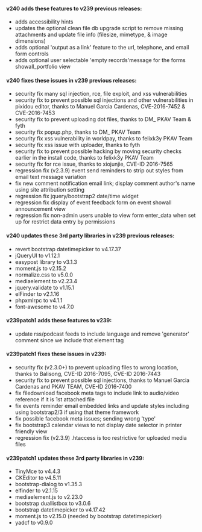 #### v240 adds these features to v239 previous releases:
- adds accessibility hints
- updates the optional clean file db upgrade script to remove missing attachments and update file info (filesize, mimetype, & image dimensions)
- adds optional 'output as a link' feature to the url, telephone, and email form controls
- adds optional user selectable 'empty records'message for the forms showall_portfolio view

#### v240 fixes these issues in v239 previous releases:
- security fix many sql injection, rce, file exploit, and xss vulnerabilities
- security fix to prevent possible sql injections and other vulnerabilities in pixidou editor, thanks to Manuel Garcia Cardenas, CVE-2016-7452 & CVE-2016-7453
- security fix to prevent uploading dot files, thanks to DM_ PKAV Team & fyth
- security fix popup.php, thanks to DM_ PKAV Team
- security fix xss vulnerability in worldpay, thanks to felixk3y PKAV Team
- security fix xss issue with uploader, thanks to fyth 
- security fix to prevent possible hacking by moving security checks earlier in the install code, thanks to felixk3y PKAV Team
- security fix for rce issue, thanks to xiojunjie, CVE-ID 2016-7565
- regression fix (v2.3.9) event send reminders to strip out styles from email text message variation
- fix new comment notification email link; display comment author's name using site attribution setting
- regression fix jquery/bootstrap2 date/time widget
- regression fix display of event feedback form on event showall announcement view
- regression fix non-admin users unable to view form enter_data when set up for restrict data entry by permissions

#### v240 updates these 3rd party libraries in v239 previous releases:
- revert bootstrap datetimepicker to v4.17.37
- jQueryUI to v1.12.1
- easypost library to v3.1.3
- moment.js to v2.15.2
- normalize.css to v5.0.0
- mediaelement to v2.23.4
- jquery.validate to v1.15.1
- elFinder to v2.1.16
- phpxmlrpc to v4.1.1
- font-awesome to v4.7.0


#### v239patch1 adds these features to v239:
- update rss/podcast feeds to include language and remove 'generator' comment since we include that element tag

#### v239patch1 fixes these issues in v239:
- security fix (v2.3.0+) to prevent uploading files to wrong location, thanks to Balisong, CVE-ID 2016-7095, CVE-ID 2016-7443
- security fix to prevent possible sql injections, thanks to Manuel Garcia Cardenas and PKAV TEAM, CVE-ID 2016-7400
- fix filedownload facebook meta tags to include link to audio/video reference if it is 1st attached file
- fix events reminder email embedded links and update styles including using bootstrap2/3 if using that theme framework
- fix possible facebook meta issues; sending wrong 'type'
- fix bootstrap3 calendar views to not display date selector in printer friendly view
- regression fix (v2.3.9) .htaccess is too restrictive for uploaded media files

#### v239patch1 updates these 3rd party libraries in v239:
- TinyMce to v4.4.3
- CKEditor to v4.5.11
- bootstrap-dialog to v1.35.3
- elfinder to v2.1.15
- mediaelement.js to v2.23.0
- bootstrap duallistbox to v3.0.6
- bootstrap datetimepicker to v4.17.42
- moment.js to v2.15.0 (needed by bootstrap datetimepicker)
- yadcf to v0.9.0

